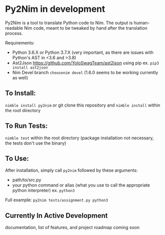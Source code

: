 # Py2Nim **in development**
Py2Nim is a tool to translate Python code to Nim. The output is human-readable Nim code, meant to be tweaked by hand after the translation process.

Requirements:
- Python 3.6.X or Python 3.7.X (very important, as there are issues with Python's AST in <3.6 and >3.8)
- Ast2Json https://github.com/YoloSwagTeam/ast2json  using pip ex. `pip3 install ast2json`
- Nim Devel branch `choosenim devel` (1.6.0 seems to be working currently as well)

## To Install:
`nimble install py2nim`
or
git clone this repository and `nimble install` within the root directory

## To Run Tests:
`nimble test` within the root directory (package installation not necessary, the tests don't use the binary)

## To Use:
After installation, simply call `py2nim` followed by these arguments:
- path/to/src.py
- your python command or alias (what you use to call the appropriate python interpreter) ex. `python3`

Full example: `py2nim tests/assignment.py python3`

## Currently In Active Development

documentation, list of features, and project roadmap coming soon
